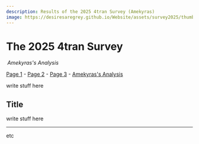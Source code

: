 ```yaml
---
description: Results of the 2025 4tran Survey (Amekyras)
image: https://desiresaregrey.github.io/Website/assets/survey2025/thumb.png
---
```

<script src="https://cdn.jsdelivr.net/npm/apexcharts"></script>
<script src="../../4transurvey2025.js?5"></script>
<!-- js is gonna make me 41 :( -->

# The 2025 4tran Survey
<h6 style="margin: 0 0.2rem">Amekyras's Analysis</h6>

[Page 1](../) - [Page 2](../2) - [Page 3](../3) - [Amekyras's Analysis]()

write stuff here

## Title

write stuff here

___

etc